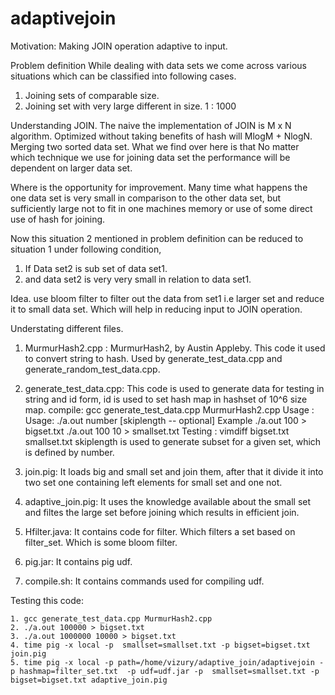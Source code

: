 # adaptivejoin
Motivation: Making JOIN operation adaptive to input.

Problem definition
While dealing with data sets we come across various situations which can be classified into following cases.
1. Joining sets of comparable size.
2. Joining set with very large different in size. 1 : 1000

Understanding JOIN.
The naive the implementation of JOIN is M x N algorithm. Optimized without taking benefits of hash will MlogM + NlogN. Merging two sorted data set. What we find over here is that No matter which technique we use for joining data set the performance will be dependent on larger data set.

Where is the opportunity for improvement.
Many time what happens the one data set is very small in comparison to the other data set, but sufficiently large not to fit in one machines memory or use of some direct use of hash for joining.

Now this situation 2 mentioned in problem definition can be reduced to situation 1 under following condition,
1. If Data set2 is sub set of data set1.
2. and data set2 is very very small in relation to data set1.

Idea.
use bloom filter to filter out the data from set1 i.e larger set and reduce it to small data set. Which will help in reducing input to JOIN operation.

Understating different files.
1. MurmurHash2.cpp :  MurmurHash2, by Austin Appleby. This code it used to convert string to hash. Used by generate_test_data.cpp and generate_random_test_data.cpp.

2. generate_test_data.cpp: This code is used to generate data for testing in string and id form, id is used to set hash map in hashset of 10^6 size map.
    compile: gcc generate_test_data.cpp MurmurHash2.cpp
    Usage : Usage: ./a.out number [skiplength -- optional]
    Example
    ./a.out 100 > bigset.txt
    ./a.out 100 10 > smallset.txt 
    Testing :    vimdiff bigset.txt smallset.txt
skiplength is used to generate subset for a given set, which is defined by number.
    
3. join.pig:  It loads big and small set and join them, after that it divide it into two set one containing left elements for small set and one not.

4. adaptive_join.pig:  It uses the knowledge available about the small set and filtes the large set before joining which results in efficient join.

5. Hfilter.java: It contains code for filter. Which filters a set based on filter_set. Which is some bloom filter.

6. pig.jar: It contains pig udf.

7. compile.sh: It contains commands used for compiling udf.
 
Testing this code:

    1. gcc generate_test_data.cpp MurmurHash2.cpp
    2. ./a.out 100000 > bigset.txt
    3. ./a.out 1000000 10000 > bigset.txt
    4. time pig -x local -p  smallset=smallset.txt -p bigset=bigset.txt join.pig
    5. time pig -x local -p path=/home/vizury/adaptive_join/adaptivejoin -p hashmap=filter_set.txt  -p udf=udf.jar -p  smallset=smallset.txt -p bigset=bigset.txt adaptive_join.pig
    
